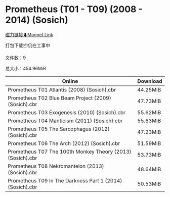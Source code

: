 # Prometheus (T01 - T09) (2008 - 2014) (Sosich)

[磁力链接⬇Magnet Link](magnet:?xt=urn:btih:d1a6e7be4691d9650bb7546d7c65b5fa7bac147b&dn=Prometheus%20%28T01%20-%20T09%29%20%282008%20-%202014%29%20%28Sosich%29)

打包下载📦仍在工事中

文件数：9

总大小：454.96MiB

Online | Download
--- | ---
Prometheus T01 Atlantis (2008) (Sosich).cbr | 44.25MiB
Prometheus T02 Blue Beam Project (2009) (Sosich).cbr | 47.73MiB
Prometheus T03 Exogenesis (2010) (Sosich).cbr | 55.62MiB
Prometheus T04 Manticism (2011) (Sosich).cbr | 55.63MiB
Prometheus T05 The Sarcophagus (2012) (Sosich).cbr | 47.23MiB
Prometheus T06 The Arch (2012) (Sosich).cbr | 51.59MiB
Prometheus T07 The 100th Monkey Theory (2013) (Sosich).cbr | 53.73MiB
Prometheus T08 Nekromanteion (2013) (Sosich).cbr | 48.64MiB
Prometheus T09 In The Darkness Part 1 (2014) (Sosich).cbr | 50.53MiB